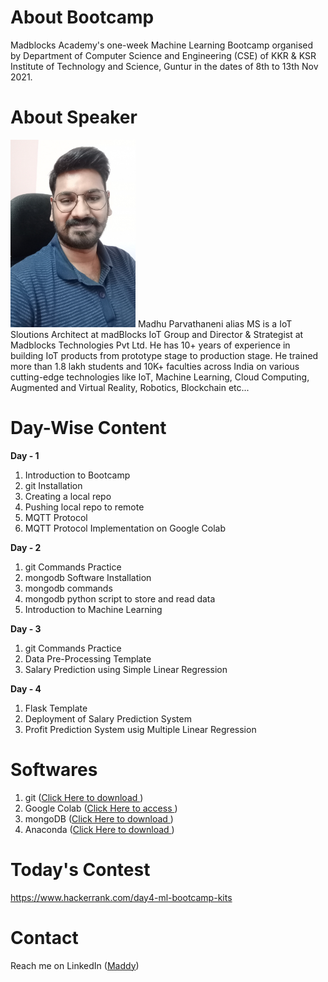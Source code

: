 # About Bootcamp

Madblocks Academy's one-week Machine Learning Bootcamp organised by Department of Computer Science and Engineering (CSE) of KKR & KSR Institute of Technology and Science, Guntur in the dates of 8th to 13th Nov 2021.

# About Speaker

<img src="https://raw.githubusercontent.com/madblocksgit/ETAI-2021---VSSUT-11th-aug-iot-session/main/maddy.jpg" height="300" width="200" />
Madhu Parvathaneni alias MS is a IoT Sloutions Architect at madBlocks IoT Group and Director & Strategist at Madblocks Technologies Pvt Ltd. He has 10+ years of experience in building IoT products from prototype stage to production stage. He trained more than 1.8 lakh students and 10K+ faculties across India on various cutting-edge technologies like IoT, Machine Learning, Cloud Computing, Augmented and Virtual Reality, Robotics, Blockchain etc...

# Day-Wise Content

<b> Day - 1</b>

1. Introduction to Bootcamp
2. git Installation
3. Creating a local repo
4. Pushing local repo to remote 
5. MQTT Protocol
6. MQTT Protocol Implementation on Google Colab

<b> Day - 2</b>

1. git Commands Practice
2. mongodb Software Installation
3. mongodb commands
4. mongodb python script to store and read data
5. Introduction to Machine Learning

<b> Day - 3</b>

1. git Commands Practice
2. Data Pre-Processing Template
3. Salary Prediction using Simple Linear Regression

<b> Day - 4</b>
1. Flask Template
2. Deployment of Salary Prediction System
3. Profit Prediction System usig Multiple Linear Regression

# Softwares
1. git (<a href="https://git-scm.com/download/win">Click Here to download </a>)
2. Google Colab (<a href="https://colab.research.google.com">Click Here to access </a>)
3. mongoDB (<a href="https://fastdl.mongodb.org/windows/mongodb-windows-x86_64-5.0.3-signed.msi">Click Here to download </a>)
4. Anaconda (<a href="https://www.anaconda.com/products/individual">Click Here to download </a>)

# Today's Contest
https://www.hackerrank.com/day4-ml-bootcamp-kits

# Contact
Reach me on LinkedIn (<a href="https://www.linkedin.com/in/madhupiot/">Maddy</a>)
